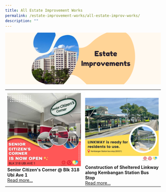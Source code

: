 ```yaml
---
title: All Estate Improvement Works
permalink: /estate-improvement-works/all-estate-improv-works/
description: ""
---
```

![](/images/Banners/Estate%20Improvements.png)
<div class="horizontal-scroll"><table width="100%" border="0">
        <tbody><tr>
            <td width="50%" style="border:0px;">
                <img src="/images/Estate Improvements/Senior Citizens.jpg" alt="@ SeniorCitizens" style="width:370px;height:auto;">
                <br>
                <b>Senior Citizen's Corner @ Blk 318 Ubi Ave 1</b><br>
                <a href="/estate-improvement-works/318-senior-citizen-corner">Read more...</a>
            </td>
            <td width="50%" style="border:0px;">
                <img src="/images/Estate Improvements/KCC Station Linkway.jpg" alt="@ SeniorCitizens" alt="@ Tanjong Pagar GRC and Radin Mas SMC" style="width:370px;height:auto;">
                <br>
                <b>Construction of Sheltered Linkway along Kembangan Station Bus Stop</b><br>
                <a href="/estate-improvement-works/linkway-kem-bus-stop">Read more...</a>
            </td>
        </tr>
        <tr>
